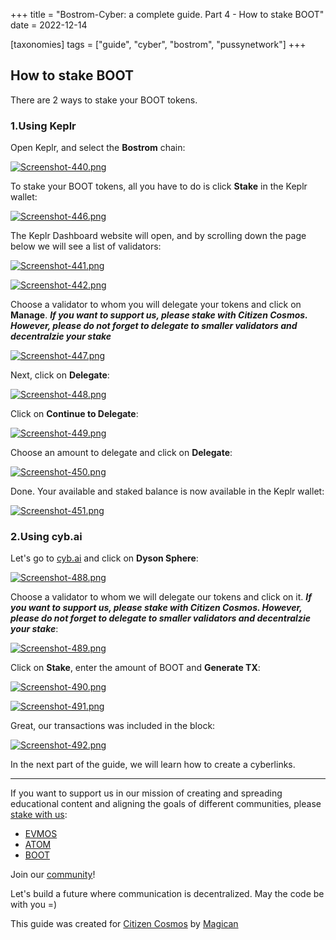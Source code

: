 +++
title = "Bostrom-Cyber: a complete guide. Part 4 - How to stake BOOT"
date = 2022-12-14

[taxonomies]
tags = ["guide", "cyber", "bostrom", "pussynetwork"]
+++

## How to stake BOOT ##

There are 2 ways to stake your BOOT tokens.

### 1.Using Keplr ###

Open Keplr, and select the **Bostrom** chain:

[![Screenshot-440.png](https://i.postimg.cc/gkB1d0qc/Screenshot-440.png)](https://postimg.cc/BXHmB4VR)

<!-- more -->

To stake your BOOT tokens, all you have to do is click **Stake** in the Keplr wallet:

[![Screenshot-446.png](https://i.postimg.cc/RVnL6VxZ/Screenshot-446.png)](https://postimg.cc/0bPwhvNT)

The Keplr Dashboard website will open, and by scrolling down the page below we will see a list of validators:

[![Screenshot-441.png](https://i.postimg.cc/HWMfHmvb/Screenshot-441.png)](https://postimg.cc/SjyZ7BhK)

[![Screenshot-442.png](https://i.postimg.cc/dt4ncSF8/Screenshot-442.png)](https://postimg.cc/BXP2xpX6)

Сhoose a validator to whom you will delegate your tokens and click on **Manage**. ***If you want to support us, please stake with Citizen Cosmos. However, please do not forget to delegate to smaller validators and decentralzie your stake***

[![Screenshot-447.png](https://i.postimg.cc/DZnBTVSP/Screenshot-447.png)](https://postimg.cc/Z9sr8MFW)

Next, click on **Delegate**:

[![Screenshot-448.png](https://i.postimg.cc/XqZFMxkg/Screenshot-448.png)](https://postimg.cc/ZvS0p8g9)

Click on **Continue to Delegate**:

[![Screenshot-449.png](https://i.postimg.cc/mrtF180W/Screenshot-449.png)](https://postimg.cc/t1GgLtqB)

Choose an amount to delegate and click on **Delegate**:

[![Screenshot-450.png](https://i.postimg.cc/PxMhXk2X/Screenshot-450.png)](https://postimg.cc/phy3C4w4)

Done. Your available and staked balance is now available in the Keplr wallet:

[![Screenshot-451.png](https://i.postimg.cc/BvQRT1g0/Screenshot-451.png)](https://postimg.cc/sMqnyxq6)

### 2.Using cyb.ai ###

Let's go to [cyb.ai](https://cyb.ai/) and click on **Dyson Sphere**:

[![Screenshot-488.png](https://i.postimg.cc/2ybsqbDx/Screenshot-488.png)](https://postimg.cc/y3KQtNWJ)

Сhoose a validator to whom we will delegate our tokens and click on it. ***If you want to support us, please stake with Citizen Cosmos. However, please do not forget to delegate to smaller validators and decentralzie your stake***:

[![Screenshot-489.png](https://i.postimg.cc/Kvg5W7fN/Screenshot-489.png)](https://postimg.cc/7fw7G2pG)

Click on **Stake**, enter the amount of BOOT and **Generate TX**:

[![Screenshot-490.png](https://i.postimg.cc/fyQxnpBf/Screenshot-490.png)](https://postimg.cc/FdGf0WtY)

[![Screenshot-491.png](https://i.postimg.cc/sfJBgMXr/Screenshot-491.png)](https://postimg.cc/7bfPBY0s)

Great, our transactions was included in the block:

[![Screenshot-492.png](https://i.postimg.cc/pVnHs7w1/Screenshot-492.png)](https://postimg.cc/23mM6H84)

In the next part of the guide, we will learn how to create a cyberlinks.


------------------------------------------------------------------------------------------------------------------------------------------------------------------
If you want to support us in our mission of creating and spreading educational content and aligning the goals of different communities, please [stake with us](https://www.citizencosmos.space/staking):
- [EVMOS](https://wallet.keplr.app/chains/evmos?modal=validator&chain=evmos_9001-2&validator_address=evmosvaloper1mtwvpdd57gpkyejd566s24afr9zm5ryq8gwpvj) 
- [ATOM](https://wallet.keplr.app/chains/cosmos-hub?modal=validator&chain=cosmoshub-4&validator_address=cosmosvaloper1e859xaue4k2jzqw20cv6l7p3tmc378pc3k8g2u) 
- [BOOT](https://wallet.keplr.app/chains/bostrom?modal=validator&chain=bostrom&validator_address=bostromvaloper1f7nx65pmayfenpfwzwaamwas4ygmvalqj6dz5r)

Join our [community](https://discord.gg/kJaG3EucCX)! 

Let's build a future where communication is decentralized. May the code be with you =) 

This guide was created for [Citizen Cosmos](https://www.citizencosmos.space/) by [Magican](https://t.me/magican_n)
